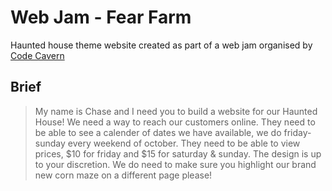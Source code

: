 # Web Jam - Fear Farm
Haunted house theme website created as part of a web jam organised by [Code Cavern](http://www.thecodecavern.com)

## Brief
> My name is Chase and I need you to build a website for our Haunted House! We need a way to reach our customers online. They need to be able to see a calender of dates we have available, we do friday-sunday every weekend of october. They need to be able to view prices, $10 for friday and $15 for saturday & sunday. The design is up to your discretion. We do need to make sure you highlight our brand new corn maze on a different page please!
